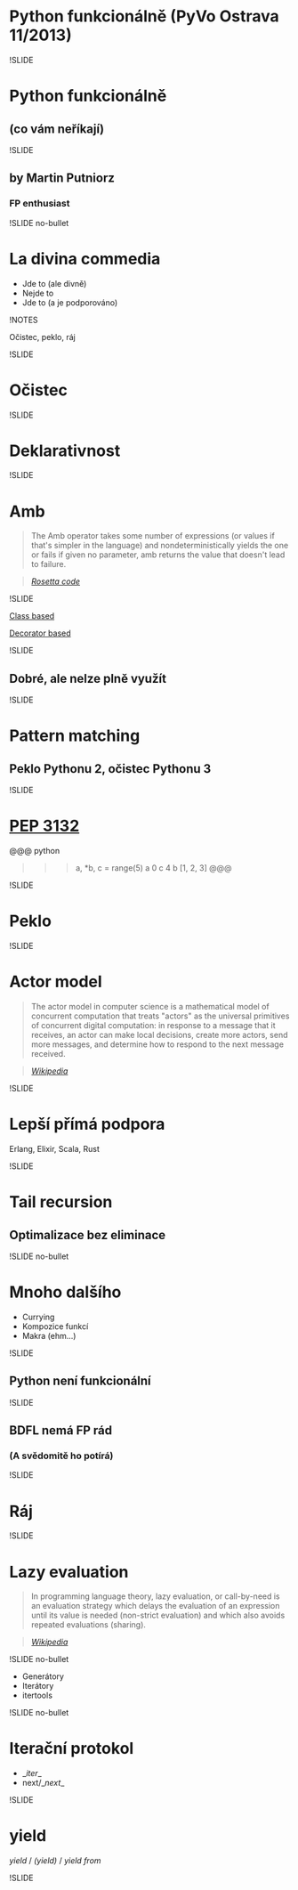 # Python funkcionálně (PyVo Ostrava 11/2013)

!SLIDE

# Python funkcionálně

## (co vám neříkají)

!SLIDE

## by Martin Putniorz

### FP enthusiast

!SLIDE no-bullet

# La divina commedia

* Jde to (ale divně)
* Nejde to
* Jde to (a je podporováno)

!NOTES

Očistec, peklo, ráj

!SLIDE

# Očistec

!SLIDE

# Deklarativnost

!SLIDE

# Amb

> The Amb operator takes some number of expressions (or values if that's simpler in the language) and nondeterministically yields the one or fails if given no parameter, amb returns the value that doesn't lead to failure.

> <cite>[Rosetta code](http://rosettacode.org/wiki/Amb "Amb operator on Rosetta code")</cite>

!SLIDE

[Class based](http://rosettacode.org/wiki/Amb#Python)

[Decorator based](https://gist.github.com/fogus/5622860)

!SLIDE

## Dobré, ale nelze plně využít

!SLIDE

# Pattern matching

## Peklo Pythonu 2, očistec Pythonu 3

!SLIDE

# [PEP 3132](http://www.python.org/dev/peps/pep-3132/ "Extended Iterable Unpacking")

@@@ python
>>> a, *b, c = range(5)
>>> a
0
>>> c
4
>>> b
[1, 2, 3]
@@@

!SLIDE

# Peklo

!SLIDE

# Actor model

> The actor model in computer science is a mathematical model of concurrent computation that treats "actors" as the universal primitives of concurrent digital computation: in response to a message that it receives, an actor can make local decisions, create more actors, send more messages, and determine how to respond to the next message received.

> <cite>[Wikipedia](https://en.wikipedia.org/wiki/Actor_model "Actor model on Wikipedia")</cite>

!SLIDE

# Lepší přímá podpora

Erlang, Elixir, Scala, Rust

!SLIDE

# Tail recursion

## Optimalizace bez eliminace

!SLIDE no-bullet

# Mnoho dalšího

* Currying
* Kompozice funkcí
* Makra (ehm...)

!SLIDE

## Python není funkcionální

!SLIDE

## BDFL nemá FP rád

### (A svědomitě ho potírá)

!SLIDE

# Ráj

!SLIDE

# Lazy evaluation

> In programming language theory, lazy evaluation, or call-by-need is an evaluation strategy which delays the evaluation of an expression until its value is needed (non-strict evaluation) and which also avoids repeated evaluations (sharing).

> <cite>[Wikipedia](https://en.wikipedia.org/wiki/Lazy_evaluation "Lazy evaluation on Wikipedia")</cite>

!SLIDE no-bullet

* Generátory
* Iterátory
* itertools

!SLIDE no-bullet

# Iterační protokol

* \__iter__
* next/\__next__

!SLIDE

# yield

*yield* / *(yield)* / *yield from*

!SLIDE


